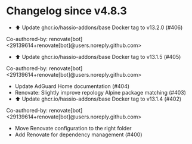 # Changelog since v4.8.3
- ⬆️ Update ghcr.io/hassio-addons/base Docker tag to v13.2.0 (#406)

Co-authored-by: renovate[bot] <29139614+renovate[bot]@users.noreply.github.com> 
- ⬆️ Update ghcr.io/hassio-addons/base Docker tag to v13.1.5 (#405)

Co-authored-by: renovate[bot] <29139614+renovate[bot]@users.noreply.github.com> 
- Update AdGuard Home documentation (#404) 
- Renovate: Slightly improve repology Alpine package matching (#403) 
- ⬆️ Update ghcr.io/hassio-addons/base Docker tag to v13.1.4 (#402)

Co-authored-by: renovate[bot] <29139614+renovate[bot]@users.noreply.github.com> 
- Move Renovate configuration to the right folder 
- Add Renovate for dependency management (#400) 
